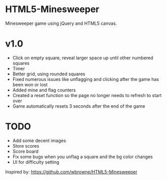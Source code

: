 HTML5-Minesweeper
=================

Minesweeper game using jQuery and HTML5 canvas.

v1.0
====
- Click on empty square, reveal larger space up until other numbered squares
- Timer
- Better grid, using rounded squares
- Fixed numerous issues like unflagging and clicking after the game has been won or lost
- Added mine and flag counters
- Created a reset function so the page no longer needs to refresh to start over
- Game automatically resets 3 seconds after the end of the game

TODO
====
- Add some decent images
- Store scores
- Score board
- Fix some bugs when you unflag a square and the bg color changes
- UI for difficulty setting


Inspired by: 
https://github.com/wbrowne/HTML5-Minesweeper